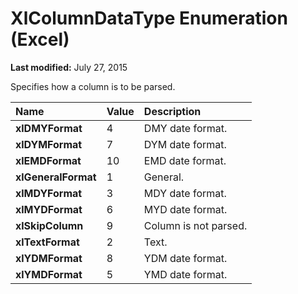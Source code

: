 
# XlColumnDataType Enumeration (Excel)

 **Last modified:** July 27, 2015

Specifies how a column is to be parsed.


|**Name**|**Value**|**Description**|
|:-----|:-----|:-----|
| **xlDMYFormat**|4|DMY date format.|
| **xlDYMFormat**|7|DYM date format.|
| **xlEMDFormat**|10|EMD date format.|
| **xlGeneralFormat**|1|General.|
| **xlMDYFormat**|3|MDY date format.|
| **xlMYDFormat**|6|MYD date format.|
| **xlSkipColumn**|9|Column is not parsed.|
| **xlTextFormat**|2|Text.|
| **xlYDMFormat**|8|YDM date format.|
| **xlYMDFormat**|5|YMD date format.|
